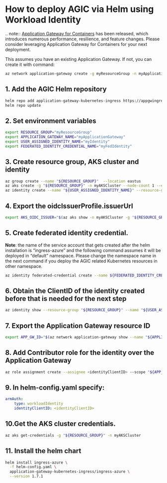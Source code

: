 # How to deploy AGIC via Helm using Workload Identity

.. note::
    [Application Gateway for Containers](https://aka.ms/agc) has been released, which introduces numerous performance, resilience, and feature changes. Please consider leveraging Application Gateway for Containers for your next deployment.

This assumes you have an existing Application Gateway. If not, you can create it with command:

```bash
az network application-gateway create -g myResourceGroup -n myApplicationGateway --sku Standard_v2 --public-ip-address myPublicIP --vnet-name myVnet --subnet mySubnet --priority 100
```

## 1. Add the AGIC Helm repository

```bash
helm repo add application-gateway-kubernetes-ingress https://appgwingress.blob.core.windows.net/ingress-azure-helm-package/
helm repo update
```

## 2. Set environment variables

```bash
export RESOURCE_GROUP="myResourceGroup"
export APPLICATION_GATEWAY_NAME="myApplicationGateway"
export USER_ASSIGNED_IDENTITY_NAME="myIdentity"
export FEDERATED_IDENTITY_CREDENTIAL_NAME="myFedIdentity"
```

## 3. Create resource group, AKS cluster and identity

```bash
az group create --name "${RESOURCE_GROUP}"  --location eastus
az aks create -g "${RESOURCE_GROUP}" -n myAKSCluster --node-count 1 --enable-oidc-issuer --enable-workload-identity 
az identity create --name "${USER_ASSIGNED_IDENTITY_NAME}" --resource-group "${RESOURCE_GROUP}" 
```

## 4. Export the oidcIssuerProfile.issuerUrl

```bash
export AKS_OIDC_ISSUER="$(az aks show -n myAKSCluster -g "${RESOURCE_GROUP}" --query "oidcIssuerProfile.issuerUrl" -otsv)"
```

## 5. Create federated identity credential. 

**Note**: the name of the service account that gets created after the helm installation is “ingress-azure” and the following command assumes it will be deployed in “default” namespace. Please change the namespace name in the next command if you deploy the AGIC related Kubernetes resources in other namespace.

```bash
az identity federated-credential create --name ${FEDERATED_IDENTITY_CREDENTIAL_NAME} --identity-name ${USER_ASSIGNED_IDENTITY_NAME} --resource-group ${RESOURCE_GROUP} --issuer ${AKS_OIDC_ISSUER} --subject system:serviceaccount:default:ingress-azure
```

## 6. Obtain the ClientID of the identity created before that is needed for the next step

```bash
az identity show --resource-group "${RESOURCE_GROUP}" --name "${USER_ASSIGNED_IDENTITY_NAME}" --query 'clientId' -otsv
``` 

## 7. Export the Application Gateway resource ID

```bash
export APP_GW_ID="$(az network application-gateway show --name "${APPLICATION_GATEWAY_NAME}"  --resource-group "${RESOURCE_GROUP}"  --query 'id' --output tsv)"
```

## 8. Add Contributor role for the identity over the Application Gateway

```bash
az role assignment create --assignee <identityClientID> --scope "${APP_GW_ID}" --role Contributor
```

## 9. In helm-config.yaml specify:

```yaml
armAuth:
    type: workloadIdentity
    identityClientID: <identityClientID>
```

## 10.Get the AKS cluster credentials.

```bash
az aks get-credentials -g "${RESOURCE_GROUP}" -n myAKSCluster
```

## 11. Install the helm chart

```bash
helm install ingress-azure \
  -f helm-config.yaml \
  application-gateway-kubernetes-ingress/ingress-azure \
  --version 1.7.1
```
